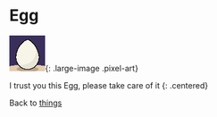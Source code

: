 # Egg

![Egg](../images/egg.png){: .large-image .pixel-art}

I trust you this Egg, please take care of it
{: .centered}


Back to [things](../things.md)